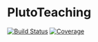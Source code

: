 # PlutoTeaching

[![Build Status](https://github.com/beramos/PlutoQuestions.jl/workflows/CI/badge.svg)](https://github.com/beramos/PlutoQuestions.jl/actions)
[![Coverage](https://codecov.io/gh/beramos/PlutoQuestions.jl/branch/master/graph/badge.svg)](https://codecov.io/gh/beramos/PlutoQuestions.jl)
